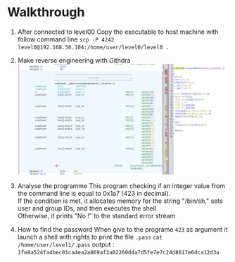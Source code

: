# Walkthrough 

 1. After connected to level00
Copy the executable to host machine with follow command line `scp -P 4242 level0@192.168.56.104:/home/user/level0/level0 .` 
 
2. Make reverse engineering with Githdra <br/>
![Alt Ghidra](level00.png)

3. Analyse the programme
This program  checking if an integer value from the command line is equal to 0x1a7 (423 in decimal).<br/>
If the condition is met, it allocates memory for the string "/bin/sh," sets user and group IDs, and then executes the shell.<br/>
 Otherwise, it prints "No !" to the standard error stream

4. How to find the password
When give to the programe `423` as argument it launch a shell with  rights to print the file `.pass`
`cat /home/user/level1/.pass` output : `1fe8a524fa4bec01ca4ea2a869af2a02260d4a7d5fe7e7c24d8617e6dca12d3a`
